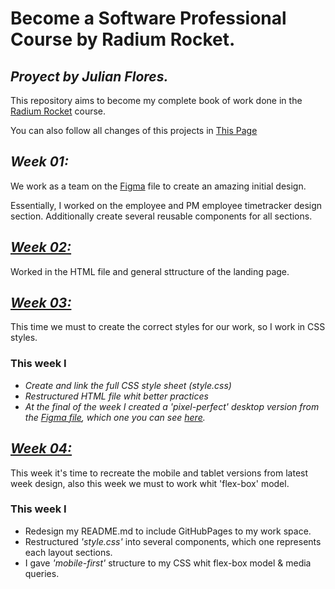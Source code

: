 # Become a Software Professional Course by Radium Rocket.
## _Proyect by Julian Flores._

This repository aims to become my complete book of work done in the [Radium Rocket](https://radiumrocket.com/) course.

You can also follow all changes of this projects in [This Page](https://julianfloresdev.github.io/BaSP-A2022-Etapa-1/Semana-04/index.html)

## _Week 01:_
We work as a team on the [Figma](https://www.figma.com/file/2t7XPyK3dineUQt2Coyxj6/UI-kit-RR-(BaSP)-A?node-id=653%3A1345) file to create an amazing initial design.

Essentially, I worked on the employee and PM employee timetracker design section.
Additionally create several reusable components for all sections.

## _[Week 02:](https://julianfloresdev.github.io/BaSP-A2022-Etapa-1/Semana-02/index.html)_
Worked in the HTML file and general sttructure of the landing page.

## _[Week 03:](https://julianfloresdev.github.io/BaSP-A2022-Etapa-1/Semana-03/index.html)_
This time we must to create the correct styles for our work, so I work in CSS styles.

### This week I
- _Create and link the full CSS style sheet (style.css)_
- _Restructured HTML file whit better practices_
- _At the final of the week I created a 'pixel-perfect' desktop version from the [Figma file](https://www.figma.com/file/2t7XPyK3dineUQt2Coyxj6/UI-kit-RR-(BaSP)-A?node-id=666%3A852), which one you can see [here](https://julianfloresdev.github.io/BaSP-A2022-Etapa-1/Semana-03/index.html)._

## _[Week 04:](https://julianfloresdev.github.io/BaSP-A2022-Etapa-1/Semana-04/index.html)_
This week it's time to recreate the mobile and tablet versions from latest week design, also this week we must to work whit 'flex-box' model.

### This week I

- Redesign my README.md to include GitHubPages to my work space.
- Restructured _'style.css'_ into several components, which one represents each layout sections.
- I gave _'mobile-first'_ structure to my CSS whit flex-box model & media queries.

